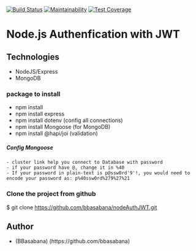 
[![Build Status](https://travis-ci.com/bbasabana/nodeAuthJWT.svg?branch=master)](https://travis-ci.com/bbasabana/nodeAuthJWT) [![Maintainability](https://api.codeclimate.com/v1/badges/efddefae5ba66d97786e/maintainability)](https://codeclimate.com/github/bbasabana/nodeAuthJWT/maintainability) [![Test Coverage](https://api.codeclimate.com/v1/badges/efddefae5ba66d97786e/test_coverage)](https://codeclimate.com/github/bbasabana/nodeAuthJWT/test_coverage)

# Node.js Authenfication with JWT 
## Technologies
- NodeJS/Express
- MongoDB

### package to install
- npm install
- npm install express
- npm install dotenv (config all connections)
- npm install Mongoose (for MongoDB)
- npm install @hapi/joi (validation)

##### Config Mongoose
```
- cluster link help you connect to Database with password
- if your password have @, change it in %40
- If your password in plain-text is p@ssw0rd'9'!, you would need to encode your password as: p%40ssw0rd%279%27%21
```
### Clone the project from github

$ git clone https://github.com/bbasabana/nodeAuthJWT.git

## Author
<ul>
  <li> (BBasabana) (https://github.com/bbasabana)  </li>
 </ul>